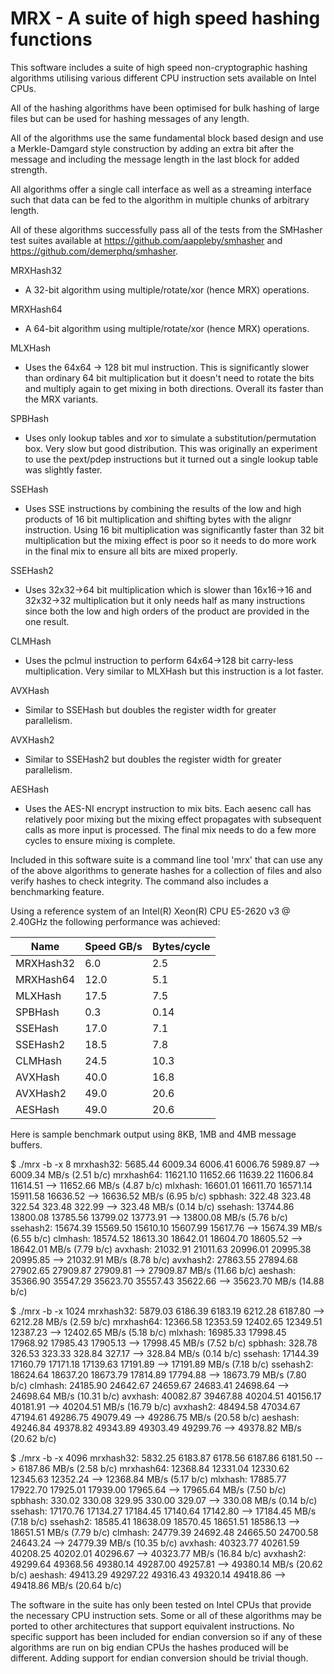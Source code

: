 # MRX - A suite of high speed hashing functions

This software includes a suite of high speed non-cryptographic hashing
algorithms utilising various different CPU instruction sets available on
Intel CPUs.

All of the hashing algorithms have been optimised for bulk hashing of large
files but can be used for hashing messages of any length.

All of the algorithms use the same fundamental block based design and use a
Merkle-Damgard style construction by adding an extra bit after the message
and including the message length in the last block for added strength.

All algorithms offer a single call interface as well as a streaming interface
such that data can be fed to the algorithm in multiple chunks of arbitrary
length.

All of these algorithms successfully pass all of the tests from the SMHasher
test suites available at https://github.com/aappleby/smhasher and
https://github.com/demerphq/smhasher.

MRXHash32
  - A 32-bit algorithm using multiple/rotate/xor (hence MRX) operations.

MRXHash64
  - A 64-bit algorithm using multiple/rotate/xor (hence MRX) operations.

MLXHash
  - Uses the 64x64 -> 128 bit mul instruction.  This is significantly slower
    than ordinary 64 bit multiplication but it doesn't need to rotate the
    bits and multiply again to get mixing in both directions.  Overall its
    faster than the MRX variants.

SPBHash
  - Uses only lookup tables and xor to simulate a substitution/permutation
    box.  Very slow but good distribution.  This was originally an experiment
    to use the pext/pdep instructions but it turned out a single lookup table
    was slightly faster.

SSEHash
  - Uses SSE instructions by combining the results of the low and high
    products of 16 bit multiplication and shifting bytes with the alignr
    instruction.  Using 16 bit multiplication was significantly faster than
    32 bit multiplication but the mixing effect is poor so it needs to do
    more work in the final mix to ensure all bits are mixed properly.

SSEHash2
  - Uses 32x32->64 bit multiplication which is slower than 16x16->16 and
    32x32->32 multiplication but it only needs half as many instructions
    since both the low and high orders of the product are provided in the
    one result.

CLMHash
  - Uses the pclmul instruction to perform 64x64->128 bit carry-less
    multiplication.  Very similar to MLXHash but this instruction is a lot
    faster.

AVXHash
  - Similar to SSEHash but doubles the register width for greater parallelism.

AVXHash2
  - Similar to SSEHash2 but doubles the register width for greater parallelism.

AESHash
  - Uses the AES-NI encrypt instruction to mix bits.  Each aesenc call has
    relatively poor mixing but the mixing effect propagates with subsequent
    calls as more input is processed.  The final mix needs to do a few more
    cycles to ensure mixing is complete.

Included in this software suite is a command line tool 'mrx' that can use
any of the above algorithms to generate hashes for a collection of files
and also verify hashes to check integrity.  The command also includes a
benchmarking feature.

Using a reference system of an Intel(R) Xeon(R) CPU E5-2620 v3 @ 2.40GHz the
following performance was achieved:

| Name      | Speed GB/s | Bytes/cycle |
|-----------|------------|-------------|
| MRXHash32 |     6.0    |     2.5     |
| MRXHash64 |    12.0    |     5.1     |
| MLXHash   |    17.5    |     7.5     |
| SPBHash   |     0.3    |     0.14    |
| SSEHash   |    17.0    |     7.1     |
| SSEHash2  |    18.5    |     7.8     |
| CLMHash   |    24.5    |    10.3     |
| AVXHash   |    40.0    |    16.8     |
| AVXHash2  |    49.0    |    20.6     |
| AESHash   |    49.0    |    20.6     |

Here is sample benchmark output using 8KB, 1MB and 4MB message buffers.

$ ./mrx -b -x 8
 mrxhash32:  5685.44  6009.34  6006.41  6006.76  5989.87 -->  6009.34 MB/s (2.51 b/c)
 mrxhash64: 11621.10 11652.66 11639.22 11606.84 11614.51 --> 11652.66 MB/s (4.87 b/c)
   mlxhash: 16601.01 16611.70 16571.14 15911.58 16636.52 --> 16636.52 MB/s (6.95 b/c)
   spbhash:   322.48   323.48   322.54   323.48   322.99 -->   323.48 MB/s (0.14 b/c)
   ssehash: 13744.86 13800.08 13785.56 13799.02 13773.91 --> 13800.08 MB/s (5.76 b/c)
  ssehash2: 15674.39 15569.50 15610.10 15607.99 15617.76 --> 15674.39 MB/s (6.55 b/c)
   clmhash: 18574.52 18613.30 18642.01 18604.70 18605.52 --> 18642.01 MB/s (7.79 b/c)
   avxhash: 21032.91 21011.63 20996.01 20995.38 20995.85 --> 21032.91 MB/s (8.78 b/c)
  avxhash2: 27863.55 27894.68 27902.65 27909.87 27909.81 --> 27909.87 MB/s (11.66 b/c)
   aeshash: 35366.90 35547.29 35623.70 35557.43 35622.66 --> 35623.70 MB/s (14.88 b/c)

$ ./mrx -b -x 1024
 mrxhash32:  5879.03  6186.39  6183.19  6212.28  6187.80 -->  6212.28 MB/s (2.59 b/c)
 mrxhash64: 12366.58 12353.59 12402.65 12349.51 12387.23 --> 12402.65 MB/s (5.18 b/c)
   mlxhash: 16985.33 17998.45 17968.92 17985.43 17905.13 --> 17998.45 MB/s (7.52 b/c)
   spbhash:   328.78   326.53   323.33   328.84   327.17 -->   328.84 MB/s (0.14 b/c)
   ssehash: 17144.39 17160.79 17171.18 17139.63 17191.89 --> 17191.89 MB/s (7.18 b/c)
  ssehash2: 18624.64 18637.20 18673.79 17814.89 17794.88 --> 18673.79 MB/s (7.80 b/c)
   clmhash: 24185.90 24642.67 24659.67 24683.41 24698.64 --> 24698.64 MB/s (10.31 b/c)
   avxhash: 40082.87 39467.88 40204.51 40156.17 40181.91 --> 40204.51 MB/s (16.79 b/c)
  avxhash2: 48494.58 47034.67 47194.61 49286.75 49079.49 --> 49286.75 MB/s (20.58 b/c)
   aeshash: 49246.84 49378.82 49343.89 49303.49 49299.76 --> 49378.82 MB/s (20.62 b/c)

$ ./mrx -b -x 4096
 mrxhash32:  5832.25  6183.87  6178.56  6187.86  6181.50 -->  6187.86 MB/s (2.58 b/c)
 mrxhash64: 12368.84 12331.04 12330.62 12345.63 12352.24 --> 12368.84 MB/s (5.17 b/c)
   mlxhash: 17885.77 17922.70 17925.01 17939.00 17965.64 --> 17965.64 MB/s (7.50 b/c)
   spbhash:   330.02   330.08   329.95   330.00   329.07 -->   330.08 MB/s (0.14 b/c)
   ssehash: 17170.76 17134.27 17184.45 17140.64 17142.80 --> 17184.45 MB/s (7.18 b/c)
  ssehash2: 18585.41 18638.09 18570.45 18651.51 18586.13 --> 18651.51 MB/s (7.79 b/c)
   clmhash: 24779.39 24692.48 24665.50 24700.58 24643.24 --> 24779.39 MB/s (10.35 b/c)
   avxhash: 40323.77 40261.59 40208.25 40202.01 40296.67 --> 40323.77 MB/s (16.84 b/c)
  avxhash2: 49299.64 49368.56 49380.14 49287.00 49257.81 --> 49380.14 MB/s (20.62 b/c)
   aeshash: 49413.29 49297.22 49316.43 49320.14 49418.86 --> 49418.86 MB/s (20.64 b/c)

The software in the suite has only been tested on Intel CPUs that provide
the necessary CPU instruction sets.  Some or all of these algorithms may be
ported to other architectures that support equivalent instructions.  No
specific support has been included for endian conversion so if any of these
algorithms are run on big endian CPUs the hashes produced will be different.
Adding support for endian conversion should be trivial though.

